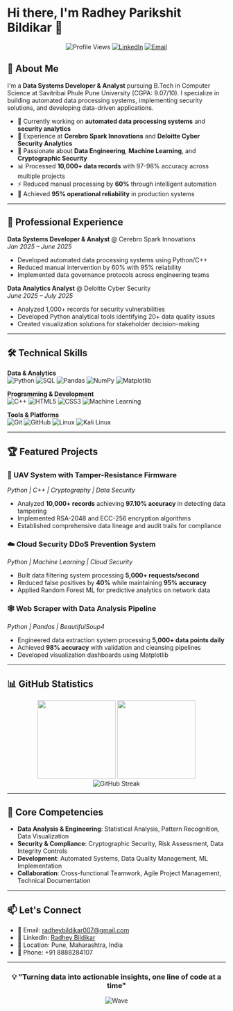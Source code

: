 # Hi there, I'm Radhey Parikshit Bildikar 👋

<div align="center">
  
  ![Profile Views](https://komarev.com/ghpvc/?username=radheybildikar&color=blueviolet&style=flat-square)
  [![LinkedIn](https://img.shields.io/badge/-LinkedIn-0077B5?style=flat-square&logo=linkedin&logoColor=white)](https://www.linkedin.com/in/radhey-bildikar-8632a6266/)
  [![Email](https://img.shields.io/badge/-Email-D14836?style=flat-square&logo=gmail&logoColor=white)](mailto:radheybildikar007@gmail.com)
  
</div>

## 🚀 About Me

I'm a **Data Systems Developer & Analyst** pursuing B.Tech in Computer Science at Savitribai Phule Pune University (CGPA: 9.07/10). I specialize in building automated data processing systems, implementing security solutions, and developing data-driven applications.

- 🔭 Currently working on **automated data processing systems** and **security analytics**
- 💼 Experience at **Cerebro Spark Innovations** and **Deloitte Cyber Security Analytics**
- 🌱 Passionate about **Data Engineering**, **Machine Learning**, and **Cryptographic Security**
- 📊 Processed **10,000+ data records** with 97-98% accuracy across multiple projects
- ⚡ Reduced manual processing by **60%** through intelligent automation
- 🎯 Achieved **95% operational reliability** in production systems

---

## 💼 Professional Experience

**Data Systems Developer & Analyst** @ Cerebro Spark Innovations  
*Jan 2025 – June 2025*
- Developed automated data processing systems using Python/C++
- Reduced manual intervention by 60% with 95% reliability
- Implemented data governance protocols across engineering teams

**Data Analytics Analyst** @ Deloitte Cyber Security  
*June 2025 – July 2025*
- Analyzed 1,000+ records for security vulnerabilities
- Developed Python analytical tools identifying 20+ data quality issues
- Created visualization solutions for stakeholder decision-making

---

## 🛠️ Technical Skills

**Data & Analytics**  
![Python](https://img.shields.io/badge/Python-3776AB?style=flat-square&logo=python&logoColor=white)
![SQL](https://img.shields.io/badge/SQL-4479A1?style=flat-square&logo=postgresql&logoColor=white)
![Pandas](https://img.shields.io/badge/Pandas-150458?style=flat-square&logo=pandas&logoColor=white)
![NumPy](https://img.shields.io/badge/NumPy-013243?style=flat-square&logo=numpy&logoColor=white)
![Matplotlib](https://img.shields.io/badge/Matplotlib-11557c?style=flat-square&logo=python&logoColor=white)

**Programming & Development**  
![C++](https://img.shields.io/badge/C++-00599C?style=flat-square&logo=cplusplus&logoColor=white)
![HTML5](https://img.shields.io/badge/HTML5-E34F26?style=flat-square&logo=html5&logoColor=white)
![CSS3](https://img.shields.io/badge/CSS3-1572B6?style=flat-square&logo=css3&logoColor=white)
![Machine Learning](https://img.shields.io/badge/Machine_Learning-FF6F00?style=flat-square&logo=tensorflow&logoColor=white)

**Tools & Platforms**  
![Git](https://img.shields.io/badge/Git-F05032?style=flat-square&logo=git&logoColor=white)
![GitHub](https://img.shields.io/badge/GitHub-181717?style=flat-square&logo=github&logoColor=white)
![Linux](https://img.shields.io/badge/Linux-FCC624?style=flat-square&logo=linux&logoColor=black)
![Kali Linux](https://img.shields.io/badge/Kali_Linux-557C94?style=flat-square&logo=kalilinux&logoColor=white)

---

## 🏆 Featured Projects

### 🔐 UAV System with Tamper-Resistance Firmware
*Python | C++ | Cryptography | Data Security*
- Analyzed **10,000+ records** achieving **97.10% accuracy** in detecting data tampering
- Implemented RSA-2048 and ECC-256 encryption algorithms
- Established comprehensive data lineage and audit trails for compliance

### ☁️ Cloud Security DDoS Prevention System
*Python | Machine Learning | Cloud Security*
- Built data filtering system processing **5,000+ requests/second**
- Reduced false positives by **40%** while maintaining **95% accuracy**
- Applied Random Forest ML for predictive analytics on network data

### 🕸️ Web Scraper with Data Analysis Pipeline
*Python | Pandas | BeautifulSoup4*
- Engineered data extraction system processing **5,000+ data points daily**
- Achieved **98% accuracy** with validation and cleansing pipelines
- Developed visualization dashboards using Matplotlib

---

## 📊 GitHub Statistics

<div align="center">
  <img height="180em" src="https://github-readme-stats.vercel.app/api?username=radheybildikar&show_icons=true&theme=tokyonight&include_all_commits=true&count_private=true"/>
  <img height="180em" src="https://github-readme-stats.vercel.app/api/top-langs/?username=radheybildikar&layout=compact&langs_count=8&theme=tokyonight"/>
</div>

<div align="center">
  <img src="https://github-readme-streak-stats.herokuapp.com/?user=radheybildikar&theme=tokyonight" alt="GitHub Streak"/>
</div>

---

## 🎯 Core Competencies

- **Data Analysis & Engineering**: Statistical Analysis, Pattern Recognition, Data Visualization
- **Security & Compliance**: Cryptographic Security, Risk Assessment, Data Integrity Controls
- **Development**: Automated Systems, Data Quality Management, ML Implementation
- **Collaboration**: Cross-functional Teamwork, Agile Project Management, Technical Documentation

---

## 📫 Let's Connect

- 📧 Email: [radheybildikar007@gmail.com](mailto:radheybildikar007@gmail.com)
- 💼 LinkedIn: [Radhey Bildikar](https://www.linkedin.com/in/radhey-bildikar-8632a6266/)
- 📍 Location: Pune, Maharashtra, India
- 📱 Phone: +91 8888284107

---

<div align="center">
  
### 💡 "Turning data into actionable insights, one line of code at a time"

![Wave](https://raw.githubusercontent.com/mayhemantt/mayhemantt/Update/svg/Bottom.svg)

</div>
